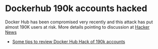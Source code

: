 # Dockerhub 190k accounts hacked

Docker Hub has been compromised very recently and this attack has put almost 190K users at risk. More details pointing to discussion at [Hacker News](https://news.ycombinator.com/item?id=19763413)


* [Some tips to review Docker Hub Hack of 190k accounts](https://blog.madhuakula.com/some-tips-to-review-docker-hub-hack-of-190k-accounts-addcd602aade)